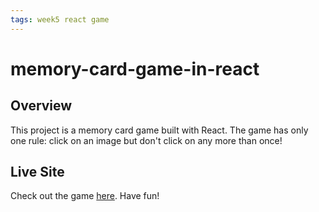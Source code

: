 ```yaml
---
tags: week5 react game
---
```


# memory-card-game-in-react

## Overview
This project is a memory card game built with React. The game has only one rule: click on an image but don't click on any more than once!

## Live Site
Check out the game [here](https://xiaozhong21.github.io/memory-card-game-in-react/). Have fun!
